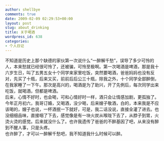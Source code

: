 ```yaml
---
author: shellbye
comments: true
date: 2009-02-09 02:29:53+00:00
layout: post
slug: about_drinking
title: 关于喝酒
wordpress_id: 638
categories:
- 个人日记
---
```


不知道是历史上那个缺德的家伙第一次说什么“一醉解千愁”，误导了多少可怜的人，本来愁就已经很可怜了，还被骗，可怜至极啊。第一次喝酒是啤酒，那是我十六岁生日，叫了五男五女十个同学来家里吃饭，突然要喝酒，爸爸妈妈也没有反对，先买了十瓶，后来又买，前前后后公三十瓶，除我之外，十个同学全部醉倒，在我家睡了一下午。那次是高兴的，喝酒是为了助兴，开了先例后，每次同学出来吃饭，就喝酒，但都是啤酒。  
后来，心情不好时，也会喝，可和心情好时一样，酒只会让情感加剧，更孤独了。今年正月初六，我哥订婚，又喝酒，没少喝，后来嫂子敬酒，白的，本来我是不应该喝的，嫂子也说，一杯酒抿一下就好，可是，我二话没说，直接全灌了进去。也没细细品味，直接咽了下去，感觉像是有一块火炭从喉咙下去了，从脖子到胃，火烫火烫的感觉。后来就没什么了。也许我遗传了爸爸的不醉基因了吧，从来没有醉到不醒人事，只是头疼。  
也许醉了，才可以一醉解千愁吧，我不知道我什么时候可以醉。
